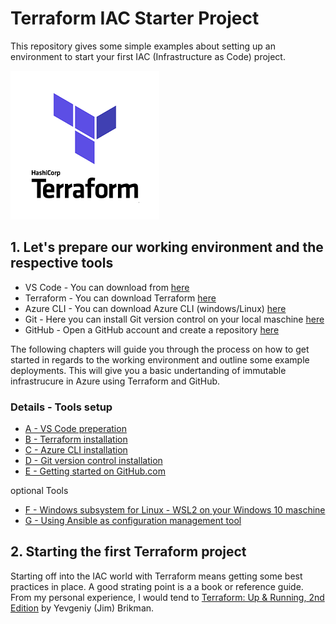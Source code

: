 # Terraform IAC Starter Project

This repository gives some simple examples about setting up an environment to start your first IAC (Infrastructure as Code) project.  

![TerraformLogo](./images/terraform_Logo.png)

## 1. Let's prepare our working environment and the respective tools

- VS Code - You can download from [here](https://code.visualstudio.com/Download)
- Terraform - You can download Terraform [here](https://www.terraform.io/downloads.html)
- Azure CLI - You can download Azure CLI (windows/Linux) [here](https://docs.microsoft.com/bs-latn-ba/cli/azure/install-azure-cli?view=azure-cli-latest)
- Git - Here you can install Git version control on your local maschine [here](https://git-scm.com/downloads)
- GitHub - Open a GitHub account and create a repository [here](https://github.com/)

The following chapters will guide you through the process on how to get started in regards to the working environment and outline some example deployments. This will give you a basic undertanding of immutable infrastrucure in Azure using Terraform and GitHub.

### Details - Tools setup

- [A - VS Code preperation](./docs/vscode_prepare.md)
- [B - Terraform installation](./docs/terraform_prepare.md)
- [C - Azure CLI installation](./docs/azurecli_prepare.md)
- [D - Git version control installation](./docs/git_prepare.md)
- [E - Getting started on GitHub.com](./docs/github_prepare.md)

optional Tools

- [F - Windows subsystem for Linux - WSL2 on your Windows 10 maschine](./docs/wsl_prepare.md)
- [G - Using Ansible as configuration management tool](./docs/ansible_prepare.md)

## 2. Starting the first Terraform project

Starting off into the IAC world with Terraform means getting some best practices in place. A good strating point is a a book or reference guide. From my personal experience, I would tend to [Terraform: Up & Running, 2nd Edition](https://www.terraformupandrunning.com/) by Yevgeniy (Jim) Brikman.
